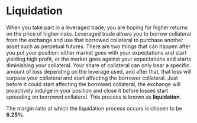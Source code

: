 # Liquidation

When you take part in a leveraged trade, you are hoping for higher returns on the price of higher risks. Leveraged trade allows you to borrow collateral from the exchange and use that borrowed collateral to purchase another asset such as perpetual futures. There are two things that can happen after you put your position: either market goes with your expectations and start yielding high profit, or the market goes against your expectations and starts diminishing your collateral. Your share of collateral can only bear a specific amount of loss depending on the leverage used, and after that, that loss will surpass your collateral and start affecting the borrower collateral. Just before it could start affecting the borrowed collateral, the exchange will proactively indulge in your position and close it before losses start spreading on borrowed collateral. This process is known as **liquidation**.&#x20;

The margin ratio at which the liquidation process occurs is chosen to be **6.25%**.
